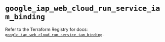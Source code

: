 # `google_iap_web_cloud_run_service_iam_binding`

Refer to the Terraform Registry for docs: [`google_iap_web_cloud_run_service_iam_binding`](https://registry.terraform.io/providers/hashicorp/google/6.32.0/docs/resources/iap_web_cloud_run_service_iam_binding).
